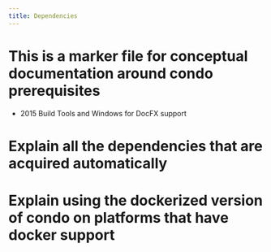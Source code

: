 ```yaml
---
title: Dependencies
---
```


# This is a marker file for conceptual documentation around condo prerequisites

* 2015 Build Tools and Windows for DocFX support

# Explain all the dependencies that are acquired automatically

# Explain using the dockerized version of condo on platforms that have docker support
